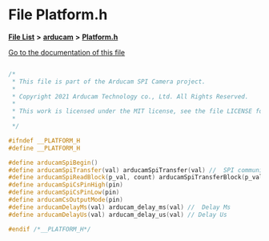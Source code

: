 

# File Platform.h

[**File List**](files.md) **>** [**arducam**](dir_42188ad7aa97eaa796727a73223a8863.md) **>** [**Platform.h**](_platform_8h.md)

[Go to the documentation of this file](_platform_8h.md)


```C++

/*
 * This file is part of the Arducam SPI Camera project.
 *
 * Copyright 2021 Arducam Technology co., Ltd. All Rights Reserved.
 *
 * This work is licensed under the MIT license, see the file LICENSE for details.
 *
 */

#ifndef __PLATFORM_H
#define __PLATFORM_H

#define arducamSpiBegin()
#define arducamSpiTransfer(val) arducamSpiTransfer(val) //  SPI communication sends a byte
#define arducamSpiReadBlock(p_val, count) arducamSpiTransferBlock(p_val, count)
#define arducamSpiCsPinHigh(pin)
#define arducamSpiCsPinLow(pin)
#define arducamCsOutputMode(pin)
#define arducamDelayMs(val) arducam_delay_ms(val) //  Delay Ms
#define arducamDelayUs(val) arducam_delay_us(val) // Delay Us

#endif /*__PLATFORM_H*/
```


